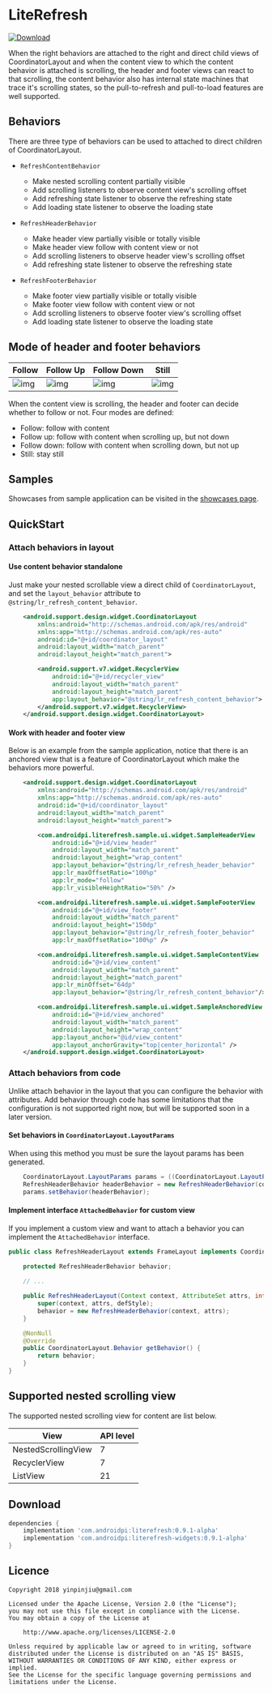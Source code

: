 LiteRefresh
=============
[ ![Download](https://api.bintray.com/packages/jastrelax/maven/com.androidpi%3Aliterefresh/images/download.svg) ](https://bintray.com/jastrelax/maven/com.androidpi%3Aliterefresh/_latestVersion)

When the right behaviors are attached to the right and direct child views of CoordinatorLayout
and when the content view to which the content behavior is attached is scrolling, 
the header and footer views can react to that scrolling, the content behavior also has internal 
state machines that trace it's scrolling states, so the pull-to-refresh and pull-to-load features are 
well supported.

## Behaviors
There are three type of behaviors can be used to attached to direct children of CoordinatorLayout.

- `RefreshContentBehavior`
    + Make nested scrolling content partially visible
    + Add scrolling listeners to observe content view's scrolling offset 
    + Add refreshing state listener to observe the refreshing state
    + Add loading state listener to observe the loading state
    
- `RefreshHeaderBehavior`
    + Make header view partially visible or totally visible
    + Make header view follow with content view or not
    + Add scrolling listeners to observe header view's scrolling offset
    + Add refreshing state listener to observe the refreshing state
    
- `RefreshFooterBehavior`
    + Make footer view partially visible or totally visible
    + Make footer view follow with content view or not
    + Add scrolling listeners to observe footer view's scrolling offset
    + Add loading state listener to observe the loading state

## Mode of header and footer behaviors

Follow | Follow Up | Follow Down | Still
----|----|-----|-----
![img](/docs/images/follow.gif) | ![img](/docs/images/follow_up.gif) | ![img](/docs/images/follow_down.gif) | ![img](/docs/images/still.gif)

When the content view is scrolling, the header and footer can decide whether to follow or not. 
Four modes are defined:

- Follow: follow with content
- Follow up: follow with content when scrolling up, but not down
- Follow down: follow with content when scrolling down, but not up
- Still: stay still
    
## Samples 

Showcases from sample application can be visited in the [showcases page](/docs/showcases.md).
    
## QuickStart
### Attach behaviors in layout
#### Use content behavior standalone
Just make your nested scrollable view a direct child of `CoordinatorLayout`, and set
the `layout_behavior` attribute to `@string/lr_refresh_content_behavior`.

```xml
    <android.support.design.widget.CoordinatorLayout
        xmlns:android="http://schemas.android.com/apk/res/android"
        xmlns:app="http://schemas.android.com/apk/res-auto"
        android:id="@+id/coordinator_layout"
        android:layout_width="match_parent"
        android:layout_height="match_parent">

        <android.support.v7.widget.RecyclerView
            android:id="@+id/recycler_view"
            android:layout_width="match_parent"
            android:layout_height="match_parent"
            app:layout_behavior="@string/lr_refresh_content_behavior">
        </android.support.v7.widget.RecyclerView>
    </android.support.design.widget.CoordinatorLayout>
```

#### Work with header and footer view 

Below is an example from the sample application, notice that there is an anchored view
that is a feature of CoordinatorLayout which make the behaviors more powerful.

```xml
    <android.support.design.widget.CoordinatorLayout
        xmlns:android="http://schemas.android.com/apk/res/android"
        xmlns:app="http://schemas.android.com/apk/res-auto"
        android:id="@+id/coordinator_layout"
        android:layout_width="match_parent"
        android:layout_height="match_parent">

        <com.androidpi.literefresh.sample.ui.widget.SampleHeaderView
            android:id="@+id/view_header"
            android:layout_width="match_parent"
            android:layout_height="wrap_content"
            app:layout_behavior="@string/lr_refresh_header_behavior"
            app:lr_maxOffsetRatio="100%p"
            app:lr_mode="follow"
            app:lr_visibleHeightRatio="50%" />

        <com.androidpi.literefresh.sample.ui.widget.SampleFooterView
            android:id="@+id/view_footer"
            android:layout_width="match_parent"
            android:layout_height="150dp"
            app:layout_behavior="@string/lr_refresh_footer_behavior"
            app:lr_maxOffsetRatio="100%p" />

        <com.androidpi.literefresh.sample.ui.widget.SampleContentView
            android:id="@+id/view_content"
            android:layout_width="match_parent"
            android:layout_height="match_parent"
            app:lr_minOffset="64dp"
            app:layout_behavior="@string/lr_refresh_content_behavior"/>

        <com.androidpi.literefresh.sample.ui.widget.SampleAnchoredView
            android:id="@+id/view_anchored"
            android:layout_width="match_parent"
            android:layout_height="wrap_content"
            app:layout_anchor="@id/view_content"
            app:layout_anchorGravity="top|center_horizontal" />
    </android.support.design.widget.CoordinatorLayout>
```

### Attach behaviors from code
Unlike attach behavior in the layout that you can configure the behavior with attributes.
Add behavior through code has some limitations that the configuration is not supported right now, 
but will be supported soon in a later version.
 
#### Set behaviors in `CoordinatorLayout.LayoutParams`
When using this method you must be sure the layout params has been generated. 

```java
    CoordinatorLayout.LayoutParams params = ((CoordinatorLayout.LayoutParams) getLayoutParams());
    RefreshHeaderBehavior headerBehavior = new RefreshHeaderBehavior(context);
    params.setBehavior(headerBehavior);
```
#### Implement interface `AttachedBehavior` for custom view
If you implement a custom view and want to attach a behavior you can implement the
`AttachedBehavior` interface.

```java
public class RefreshHeaderLayout extends FrameLayout implements CoordinatorLayout.AttachedBehavior{

    protected RefreshHeaderBehavior behavior;
    
    // ...

    public RefreshHeaderLayout(Context context, AttributeSet attrs, int defStyle) {
        super(context, attrs, defStyle);
        behavior = new RefreshHeaderBehavior(context, attrs);
    }

    @NonNull
    @Override
    public CoordinatorLayout.Behavior getBehavior() {
        return behavior;
    }
}
```

## Supported nested scrolling view
The supported nested scrolling view for content are list below.

 View               | API level 
--------------------|-------------------
 NestedScrollingView| 7 
 RecyclerView       | 7
 ListView           | 21

## Download

```gradle
dependencies {
    implementation 'com.androidpi:literefresh:0.9.1-alpha'
    implementation 'com.androidpi:literefresh-widgets:0.9.1-alpha'
}
```

## Licence

    Copyright 2018 yinpinjiu@gmail.com
    
    Licensed under the Apache License, Version 2.0 (the "License");
    you may not use this file except in compliance with the License.
    You may obtain a copy of the License at
    
        http://www.apache.org/licenses/LICENSE-2.0
    
    Unless required by applicable law or agreed to in writing, software
    distributed under the License is distributed on an "AS IS" BASIS,
    WITHOUT WARRANTIES OR CONDITIONS OF ANY KIND, either express or implied.
    See the License for the specific language governing permissions and
    limitations under the License.